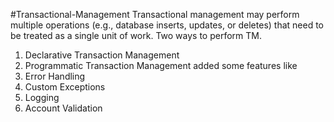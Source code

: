 #Transactional-Management
Transactional management may perform multiple operations (e.g., database inserts, updates, or deletes) that need to be treated as a single unit of work. Two ways to perform TM.
1. Declarative Transaction Management
2. Programmatic Transaction Management
added some features like
  1. Error Handling
  2. Custom Exceptions
  3. Logging
  4. Account Validation
